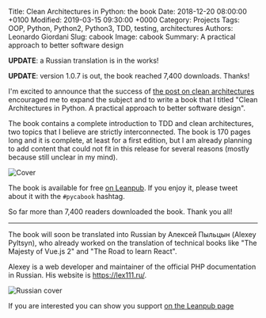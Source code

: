 Title: Clean Architectures in Python: the book
Date: 2018-12-20 08:00:00 +0100
Modified: 2019-03-15 09:30:00 +0000
Category: Projects
Tags: OOP, Python, Python2, Python3, TDD, testing, architectures
Authors: Leonardo Giordani
Slug: cabook
Image: cabook
Summary: A practical approach to better software design

**UPDATE**: a Russian translation is in the works!

**UPDATE**: version 1.0.7 is out, the book reached 7,400 downloads. Thanks!

I'm excited to announce that the success of [the post on clean architectures]({filename}clean-architectures-in-python-a-step-by-step-example.markdown) encouraged me to expand the subject and to write a book that I titled "Clean Architectures in Python. A practical approach to better software design".

The book contains a complete introduction to TDD and clean architectures, two topics that I believe are strictly interconnected. The book is 170 pages long and it is complete, at least for a first edition, but I am already planning to add content that could not fit in this release for several reasons (mostly because still unclear in my mind).

<div class="center-image">
<img src="/images/cabook/cover.jpg" alt="Cover" />
</div>

The book is available for free [on Leanpub](https://leanpub.com/clean-architectures-in-python). If you enjoy it, please tweet about it with the `#pycabook` hashtag.

So far more than 7,400 readers downloaded the book. Thank you all!

---

The book will soon be translated into Russian by Алексей Пыльцын (Alexey Pyltsyn), who already worked on the translation of technical books like "The Majesty of Vue.js 2" and "The Road to learn React".

Alexey is a web developer and maintainer of the official PHP documentation in Russian. His website is https://lex111.ru/.

<div class="center-image">
<img src="/images/cabook/cover_ru.jpg" alt="Russian cover" />
</div>

If you are interested you can show you support [on the Leanpub page](https://leanpub.com/clean-architectures-in-python-russian)
